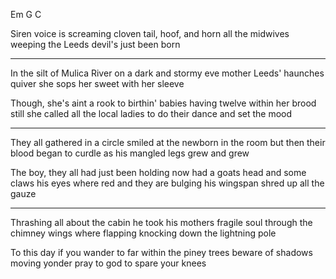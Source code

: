 Em G C

Siren voice is screaming
cloven tail, hoof, and horn
all the midwives weeping
the Leeds devil's just been born

---

In the silt of Mulica River
on a dark and stormy eve
mother Leeds' haunches quiver
she sops her sweet with her sleeve

Though, she's aint a rook to birthin' babies
having twelve within her brood
still she called all the local ladies
to do their dance and set the mood

---

They all gathered in a circle
smiled at the newborn in the room
but then their blood began to curdle
as his mangled legs grew and grew

The boy, they all had just been holding
now had a goats head and some claws
his eyes where red and they are bulging
his wingspan shred up all the gauze

---

Thrashing all about the cabin
he took his mothers fragile soul
through the chimney wings where flapping
knocking down the lightning pole

To this day if you wander
to far within the piney trees
beware of shadows moving yonder
pray to god to spare your knees
